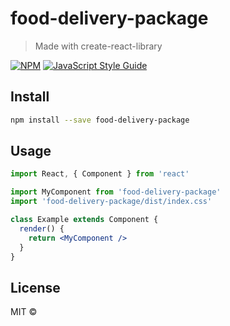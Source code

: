 # food-delivery-package

> Made with create-react-library

[![NPM](https://img.shields.io/npm/v/food-delivery-package.svg)](https://www.npmjs.com/package/food-delivery-package) [![JavaScript Style Guide](https://img.shields.io/badge/code_style-standard-brightgreen.svg)](https://standardjs.com)

## Install

```bash
npm install --save food-delivery-package
```

## Usage

```jsx
import React, { Component } from 'react'

import MyComponent from 'food-delivery-package'
import 'food-delivery-package/dist/index.css'

class Example extends Component {
  render() {
    return <MyComponent />
  }
}
```

## License

MIT © [](https://github.com/)
